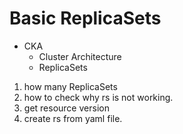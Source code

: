 # Basic ReplicaSets

 - CKA
    - Cluster Architecture
    - ReplicaSets

1. how many ReplicaSets
2. how to check why rs is not working.
3. get resource version
4. create rs from yaml file.
